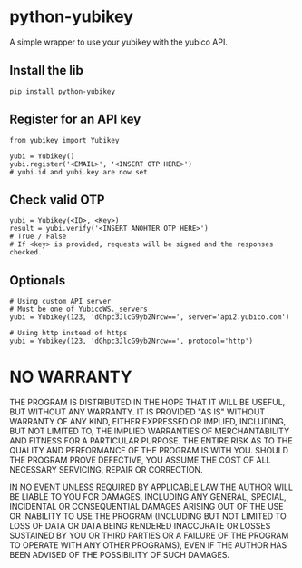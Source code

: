 python-yubikey
==============

A simple wrapper to use your yubikey with the yubico API.


## Install the lib

```
pip install python-yubikey
```


## Register for an API key

```
from yubikey import Yubikey

yubi = Yubikey()
yubi.register('<EMAIL>', '<INSERT OTP HERE>')
# yubi.id and yubi.key are now set
```

## Check valid OTP

```
yubi = Yubikey(<ID>, <Key>)
result = yubi.verify('<INSERT ANOHTER OTP HERE>')
# True / False
# If <key> is provided, requests will be signed and the responses checked.
```

## Optionals

```
# Using custom API server
# Must be one of YubicoWS._servers
yubi = Yubikey(123, 'dGhpc3JlcG9yb2Nrcw==', server='api2.yubico.com')

# Using http instead of https
yubi = Yubikey(123, 'dGhpc3JlcG9yb2Nrcw==', protocol='http')
```

# NO WARRANTY
THE PROGRAM IS DISTRIBUTED IN THE HOPE THAT IT WILL BE USEFUL, BUT WITHOUT ANY WARRANTY. IT IS PROVIDED "AS IS" WITHOUT WARRANTY OF ANY KIND, EITHER EXPRESSED OR IMPLIED, INCLUDING, BUT NOT LIMITED TO, THE IMPLIED WARRANTIES OF MERCHANTABILITY AND FITNESS FOR A PARTICULAR PURPOSE. THE ENTIRE RISK AS TO THE QUALITY AND PERFORMANCE OF THE PROGRAM IS WITH YOU. SHOULD THE PROGRAM PROVE DEFECTIVE, YOU ASSUME THE COST OF ALL NECESSARY SERVICING, REPAIR OR CORRECTION.

IN NO EVENT UNLESS REQUIRED BY APPLICABLE LAW THE AUTHOR WILL BE LIABLE TO YOU FOR DAMAGES, INCLUDING ANY GENERAL, SPECIAL, INCIDENTAL OR CONSEQUENTIAL DAMAGES ARISING OUT OF THE USE OR INABILITY TO USE THE PROGRAM (INCLUDING BUT NOT LIMITED TO LOSS OF DATA OR DATA BEING RENDERED INACCURATE OR LOSSES SUSTAINED BY YOU OR THIRD PARTIES OR A FAILURE OF THE PROGRAM TO OPERATE WITH ANY OTHER PROGRAMS), EVEN IF THE AUTHOR HAS BEEN ADVISED OF THE POSSIBILITY OF SUCH DAMAGES.
